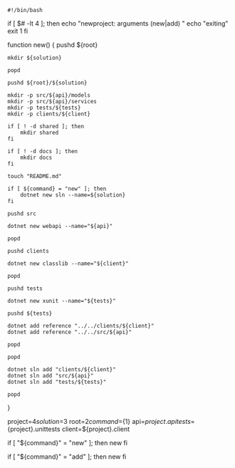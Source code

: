     #!/bin/bash

if [ $# -lt 4 ]; then
    echo "newproject: arguments <cmd>(new|add) <rootdir> <solution> <projectname>"
    echo "exiting"
    exit 1
fi

function new()
{
    pushd ${root}

    mkdir ${solution}

    popd

    pushd ${root}/${solution}

    mkdir -p src/${api}/models
    mkdir -p src/${api}/services
    mkdir -p tests/${tests}
    mkdir -p clients/${client}

    if [ ! -d shared ]; then
        mkdir shared
    fi

    if [ ! -d docs ]; then
        mkdir docs
    fi

    touch "README.md"

    if [ ${command} = "new" ]; then
        dotnet new sln --name=${solution}
    fi

    pushd src

    dotnet new webapi --name="${api}"

    popd

    pushd clients

    dotnet new classlib --name="${client}"

    popd

    pushd tests
    
    dotnet new xunit --name="${tests}"

    pushd ${tests}

    dotnet add reference "../../clients/${client}"
    dotnet add reference "../../src/${api}"

    popd

    popd

    dotnet sln add "clients/${client}"
    dotnet sln add "src/${api}"
    dotnet sln add "tests/${tests}"

    popd
}

project=$4
solution=$3
root=$2
command=${1}
api=${project}.api
tests=${project}.unittests
client=${project}.client

if [ "${command}" = "new" ]; then
    new
fi

if [ "${command}" = "add" ]; then
    new
fi
